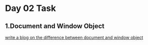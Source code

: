 # Day 02 Task

## **1.Document and Window Object**
[write a blog on the difference between document and window object](https://docs.google.com/document/d/1FYBmQBoMUQC0WuqaSRqnpE_734x-y56SSqA19YbHIYI/edit?usp=sharing)       

